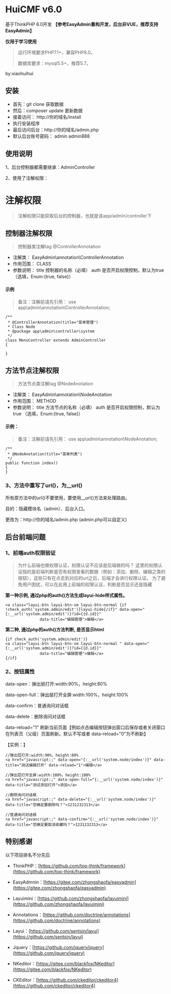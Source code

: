 HuiCMF v6.0
===============
基于ThinkPHP 6.0开发
**【参考EasyAdmin重构开发，后台非VUE，推荐支持EasyAdmin】**

**仅用于学习使用**
> 运行环境要求PHP7.1+，兼容PHP8.0。
> 
> 数据库要求：mysql5.5+，推荐5.7。
>
by:xiaohuihui

## 安装

- 首先：git clone 获取数据
- 然后：composer update 更新数据
- 接着访问： http://你的域名/install
- 执行安装程序
- 最后访问后台：http://你的域名/admin.php
- 默认后台账号密码： admin admin888

## 使用说明

1、后台控制器都需要继承：AdminController

2、使用了注解权限：

# 注解权限

> 注解权限只能获取后台的控制器，也就是该app/admin/controller下

## 控制器注解权限

> 控制器类注解tag @ControllerAnnotation

- 注解类： EasyAdmin\annotation\ControllerAnnotation
- 作用范围： CLASS
- 参数说明： title 控制器的名称（必填） auth 是否开启权限控制，默认为true （选填，Enum:{true, false}）

#### 示例

> 备注：注解前请先引用： use app\admin\annotation\ControllerAnnotation;

~~~
/**
 * @ControllerAnnotation(title="菜单管理")
 * Class Node
 * @package app\admin\controller\system
 */
class MenuController extends AdminController
{

}
~~~

## 方法节点注解权限

> 方法节点类注解tag @NodeAnotation

- 注解类： EasyAdmin\annotation\NodeAnotation
- 作用范围： METHOD
- 参数说明： title 方法节点的名称（必填） auth 是否开启权限控制，默认为true （选填，Enum:{true, false}）

#### 示例：

> 备注：注解前请先引用： use app\admin\annotation\NodeAnotation;

~~~
/**
 * @NodeAnotation(title="菜单列表")
 */
public function index()
{
}
~~~

### 3、方法中重写了url()，为__url()

所有原方法中的url()不要使用，要使用__url()方法来处理路由。

目的：隐藏模块名（admin）、后台入口。

更改为：http://你的域名/admin.php (admin.php可以自定义)

## 后台前端问题

### 1、前端auth权限验证

> 为什么前端也做权限认证，权限认证不应该是后端做的吗？ 这里的权限认证指的是前端判断是否有权限查看的数据（例如：添加、删除、编辑之类的按钮），这些只有在点击到对应的url之后，后端才会进行权限认证。 为了避免用户困扰，可以在此用上前端的权限认证，判断是否显示还是隐藏

**第一种示例, 通过php的auth()方法生成layui-hide样式属性。**

~~~
<a class="layui-btn layui-btn-sm layui-btn-normal {if !check_auth('system.admin/edit')}layui-hide{/if}" data-open="{:__url('system.admin/edit')}?id={{d.id}}"
               data-title="编辑管理">编辑</a>
~~~

**第二种, 通过php的auth()方法判断, 是否显示html**

~~~
{if check_auth('system.admin/edit')}
<a class="layui-btn layui-btn-sm layui-btn-normal " data-open="{:__url('system.admin/edit')}?id={{d.id}}"
               data-title="编辑管理">编辑</a>
{/if}
~~~

### 2、按钮属性

data-open：弹出层打开:width:90%，height:80%

data-open-full：弹出层打开全屏:width:100%，height:100%

data-confirm：普通询问对话框

data-delete：删除询问对话框

data-reload="1"  刷新当前页面【例如点击编辑按钮弹出窗口后保存或者关闭窗口在列表页（父级）页面刷新。默认不写或者 data-reload="0"为不刷新】

【实例：】

~~~
//弹出层打开:width:90%，height:80%
<a href="javascript:;" data-open="{:__url('system.node/index')}" data-title="测试编辑打开" data-reload="1">编辑</a>

//弹出层打开全屏:width:100%，height:100%
<a href="javascript:;" data-open-full="{:__url('system.node/index')}" data-title="测试添加打开">添加</a>

//删除询问对话框
<a href="javascript:;" data-delete="{:__url('system.node/index')}" data-title="您确定要删除吗？">1231232313</a>

//普通询问对话框
<a href="javascript:;" data-confirm="{:__url('system.node/index')}" data-title="您确定要取消收藏吗？">1231232313</a>

~~~

## 特别感谢

以下项目排名不分先后 

* ThinkPHP：[https://github.com/top-think/framework](https://github.com/top-think/framework)

* EasyAdmnin：[https://gitee.com/zhongshaofa/easyadmin](https://gitee.com/zhongshaofa/easyadmin)

* Layuimini：[https://github.com/zhongshaofa/layuimini](https://github.com/zhongshaofa/layuimini)

* Annotations：[https://github.com/doctrine/annotations](https://github.com/doctrine/annotations)

* Layui：[https://github.com/sentsin/layui](https://github.com/sentsin/layui)

* Jquery：[https://github.com/jquery/jquery](https://github.com/jquery/jquery)

* NKeditor：[https://gitee.com/blackfox/NKeditor](https://gitee.com/blackfox/NKeditor)

* CKEditor：[https://github.com/ckeditor/ckeditor4](https://github.com/ckeditor/ckeditor4)

